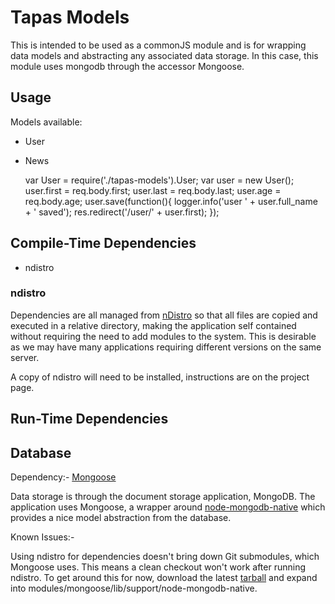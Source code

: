 Tapas Models
=============

This is intended to be used as a commonJS module and is for wrapping data models and abstracting any associated data storage.  In this case, this module uses mongodb through the accessor Mongoose.

Usage
-----

Models available:

* User
* News

  	var User = require('./tapas-models').User;
  	var user = new User();
	user.first = req.body.first;
	user.last = req.body.last;
	user.age = req.body.age;
	user.save(function(){
		logger.info('user ' + user.full_name + ' saved');
		res.redirect('/user/' + user.first);
	});

Compile-Time Dependencies
-------------------------

* ndistro

### ndistro

Dependencies are all managed from [nDistro](http://github.com/visionmedia/ndistro) so that all files are copied and executed in a relative directory, making the application self contained without requiring the need to add modules to the system.  This is desirable as we may have many applications requiring different versions on the same server.

A copy of ndistro will need to be installed, instructions are on the project page.

Run-Time Dependencies
---------------------

Database
--------

Dependency:- [Mongoose](http://www.learnboost.com/mongoose/)

Data storage is through the document storage application, MongoDB.  The application uses Mongoose, a wrapper around [node-mongodb-native](http://github.com/christkv/node-mongodb-native) which provides a nice model abstraction from the database.

Known Issues:- 

Using ndistro for dependencies doesn't bring down Git submodules, which Mongoose uses.  This means a clean checkout won't work after running ndistro.  To get around this for now, download the latest [tarball](http://github.com/christkv/node-mongodb-native/downloads) and expand into modules/mongoose/lib/support/node-mongodb-native.